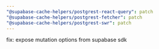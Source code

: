 ```yaml
---
"@supabase-cache-helpers/postgrest-react-query": patch
"@supabase-cache-helpers/postgrest-fetcher": patch
"@supabase-cache-helpers/postgrest-swr": patch
---
```


fix: expose mutation options from supabase sdk
